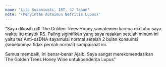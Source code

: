 ```yaml
---
name: 'Lita Susaniwati, IRT, 47 Tahun'
note: '(Penyintas Autoimun Nefritis Lupus)'
---
```


“Saya dikasih gift The Golden Trees Honey samatemen karena dia tahu saya waktu itu masuk RS. Paling siginifikan yang saya rasakan setelah minum ini yaitu tes Anti-dsDNA sayamulai normal setelah 2 bulan konsumsi (sebelumnya tidak pernah normal) sampaisaat ini.

Semua membaik, ini benar-benar Ajaib. Saya sangat merekomendasikan The Golden Trees Honey Wine untukpenderita Lupus”
